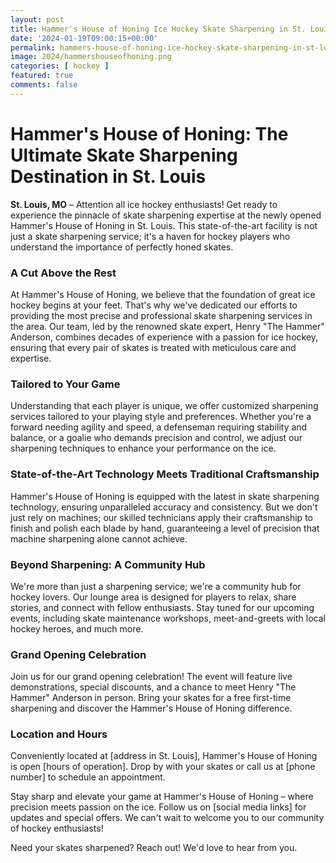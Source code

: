 ```yaml
---
layout: post
title: Hammer's House of Honing Ice Hockey Skate Sharpening in St. Louis
date: '2024-01-19T09:00:15+00:00'
permalink: hammers-house-of-honing-ice-hockey-skate-sharpening-in-st-louis
image: 2024/hammershouseofhoning.png
categories: [ hockey ]
featured: true
comments: false 
---
```

# Hammer's House of Honing: The Ultimate Skate Sharpening Destination in St. Louis

**St. Louis, MO** – Attention all ice hockey enthusiasts! Get ready to experience the pinnacle of skate sharpening expertise at the newly opened Hammer's House of Honing in St. Louis. This state-of-the-art facility is not just a skate sharpening service; it's a haven for hockey players who understand the importance of perfectly honed skates.

### A Cut Above the Rest

At Hammer's House of Honing, we believe that the foundation of great ice hockey begins at your feet. That's why we've dedicated our efforts to providing the most precise and professional skate sharpening services in the area. Our team, led by the renowned skate expert, Henry "The Hammer" Anderson, combines decades of experience with a passion for ice hockey, ensuring that every pair of skates is treated with meticulous care and expertise.

### Tailored to Your Game

Understanding that each player is unique, we offer customized sharpening services tailored to your playing style and preferences. Whether you're a forward needing agility and speed, a defenseman requiring stability and balance, or a goalie who demands precision and control, we adjust our sharpening techniques to enhance your performance on the ice.

### State-of-the-Art Technology Meets Traditional Craftsmanship

Hammer's House of Honing is equipped with the latest in skate sharpening technology, ensuring unparalleled accuracy and consistency. But we don't just rely on machines; our skilled technicians apply their craftsmanship to finish and polish each blade by hand, guaranteeing a level of precision that machine sharpening alone cannot achieve.

### Beyond Sharpening: A Community Hub

We're more than just a sharpening service; we're a community hub for hockey lovers. Our lounge area is designed for players to relax, share stories, and connect with fellow enthusiasts. Stay tuned for our upcoming events, including skate maintenance workshops, meet-and-greets with local hockey heroes, and much more.

### Grand Opening Celebration

Join us for our grand opening celebration! The event will feature live demonstrations, special discounts, and a chance to meet Henry "The Hammer" Anderson in person. Bring your skates for a free first-time sharpening and discover the Hammer's House of Honing difference.

### Location and Hours

Conveniently located at [address in St. Louis], Hammer's House of Honing is open [hours of operation]. Drop by with your skates or call us at [phone number] to schedule an appointment.

Stay sharp and elevate your game at Hammer's House of Honing – where precision meets passion on the ice. Follow us on [social media links] for updates and special offers. We can't wait to welcome you to our community of hockey enthusiasts!

Need your skates sharpened? Reach out! We'd love to hear from you.
